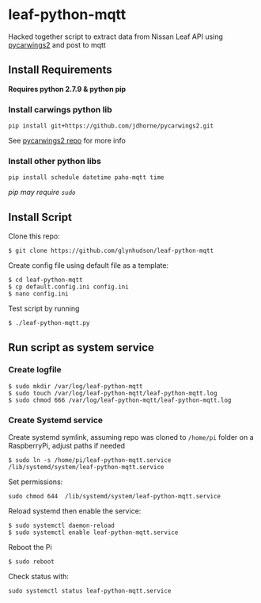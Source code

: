 # leaf-python-mqtt

Hacked together script to extract data from Nissan Leaf API using [pycarwings2](https://github.com/cedric222/pycarwings2) and post to mqtt

## Install Requirements

**Requires python 2.7.9 & python pip**

### Install carwings python lib

`pip install git+https://github.com/jdhorne/pycarwings2.git`

See [pycarwings2 repo](https://github.com/cedric222/pycarwings2) for more info

### Install other python libs

`pip install schedule datetime paho-mqtt time`

*pip may require `sudo`*


## Install Script 

Clone this repo:

`$ git clone https://github.com/glynhudson/leaf-python-mqtt`

Create config file using default file as a template:

```
$ cd leaf-python-mqtt
$ cp default.config.ini config.ini
$ nano config.ini
```
Test script by running

`$ ./leaf-python-mqtt.py`

## Run script as system service

### Create logfile

```
$ sudo mkdir /var/log/leaf-python-mqtt
$ sudo touch /var/log/leaf-python-mqtt/leaf-python-mqtt.log
$ sudo chmod 666 /var/log/leaf-python-mqtt/leaf-python-mqtt.log
```

### Create Systemd service 

Create systemd symlink, assuming repo was cloned to `/home/pi` folder on a RaspberryPi, adjust paths if needed

`$ sudo ln -s /home/pi/leaf-python-mqtt.service /lib/systemd/system/leaf-python-mqtt.service`

Set permissions: 

`sudo chmod 644  /lib/systemd/system/leaf-python-mqtt.service`

Reload systemd then enable the service:

```
$ sudo systemctl daemon-reload
$ sudo systemctl enable leaf-python-mqtt.service
```
Reboot the Pi

`$ sudo reboot`

Check status with:

`sudo systemctl status leaf-python-mqtt.service`
